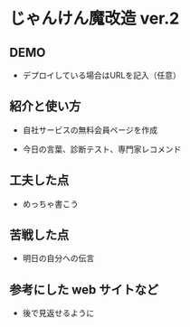 # じゃんけん魔改造 ver.2

## DEMO

  - デプロイしている場合はURLを記入（任意）

## 紹介と使い方

  - 自社サービスの無料会員ページを作成

  - 今日の言葉、診断テスト、専門家レコメンド

## 工夫した点

  - めっちゃ書こう

## 苦戦した点

  - 明日の自分への伝言

## 参考にした web サイトなど

  - 後で見返せるように